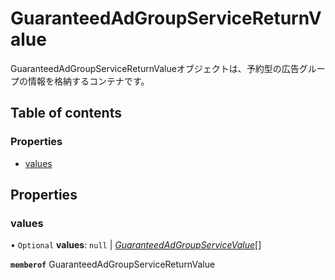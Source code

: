 # GuaranteedAdGroupServiceReturnValue


<div lang=\"ja\">GuaranteedAdGroupServiceReturnValueオブジェクトは、予約型の広告グループの情報を格納するコンテナです。</div> 

## Table of contents

### Properties

- [values](guaranteedadgroupservicereturnvalue.md#values)

## Properties

### values

• `Optional` **values**: ``null`` \| [*GuaranteedAdGroupServiceValue*](guaranteedadgroupservicevalue.md)[]

**`memberof`** GuaranteedAdGroupServiceReturnValue
